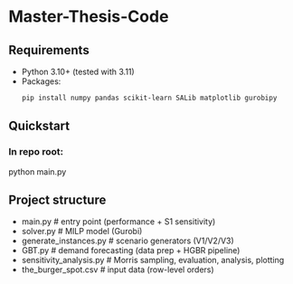 # Master-Thesis-Code

## Requirements

- Python 3.10+ (tested with 3.11)
- Packages:
  ```bash
  pip install numpy pandas scikit-learn SALib matplotlib gurobipy

## Quickstart

### In repo root:
python main.py


## Project structure

- main.py                 # entry point (performance + S1 sensitivity)
- solver.py               # MILP model (Gurobi)
- generate_instances.py   # scenario generators (V1/V2/V3)
- GBT.py                  # demand forecasting (data prep + HGBR pipeline)
- sensitivity_analysis.py # Morris sampling, evaluation, analysis, plotting
- the_burger_spot.csv     # input data (row-level orders)
